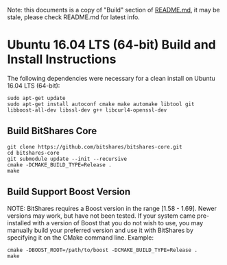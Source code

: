 Note: this documents is a copy of "Build" section of [README.md](https://github.com/bitshares/bitshares-core/blob/develop/README.md), it may be stale, please check README.md for latest info.

# Ubuntu 16.04 LTS (64-bit) Build and Install Instructions
The following dependencies were necessary for a clean install on Ubuntu 16.04 LTS (64-bit):

    sudo apt-get update
    sudo apt-get install autoconf cmake make automake libtool git libboost-all-dev libssl-dev g++ libcurl4-openssl-dev

## Build BitShares Core

    git clone https://github.com/bitshares/bitshares-core.git
    cd bitshares-core
    git submodule update --init --recursive
    cmake -DCMAKE_BUILD_TYPE=Release .
    make 

## Build Support Boost Version
NOTE: BitShares requires a Boost version in the range [1.58 - 1.69]. Newer versions may work, but have not been tested. If your system came pre-installed with a version of Boost that you do not wish to use, you may manually build your preferred version and use it with BitShares by specifying it on the CMake command line. Example:

    cmake -DBOOST_ROOT=/path/to/boost -DCMAKE_BUILD_TYPE=Release .
    make
